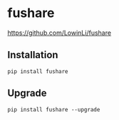 # fushare
https://github.com/LowinLi/fushare

Installation
--------------
    pip install fushare

Upgrade
---------------
    pip install fushare --upgrade
